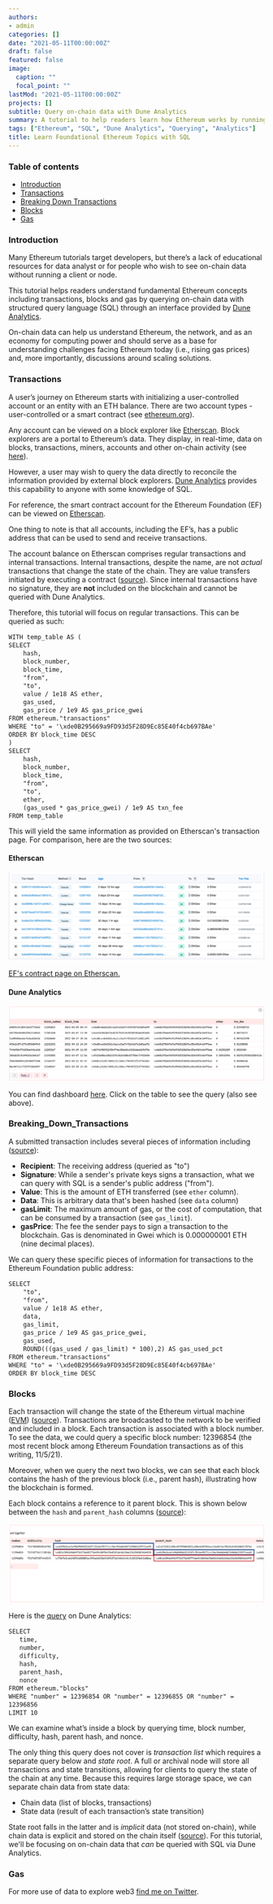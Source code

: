 ```yaml
---
authors:
- admin
categories: []
date: "2021-05-11T00:00:00Z"
draft: false
featured: false
image:
  caption: ""
  focal_point: ""
lastMod: "2021-05-11T00:00:00Z"
projects: []
subtitle: Query on-chain data with Dune Analytics 
summary: A tutorial to help readers learn how Ethereum works by running SQL queries and getting a feel for on-chain data 
tags: ["Ethereum", "SQL", "Dune Analytics", "Querying", "Analytics"]
title: Learn Foundational Ethereum Topics with SQL
---
```


### Table of contents

- [Introduction](#introduction)
- [Transactions](#transactions)
- [Breaking Down Transactions](#breaking_down_transactions)
- [Blocks](#blocks)
- [Gas](#gas)


### Introduction

Many Ethereum tutorials target developers, but there’s a lack of educational resources for data analyst or for people who wish to see on-chain data without running a client or node. 

This tutorial helps readers understand fundamental Ethereum concepts including transactions, blocks and gas by querying on-chain data with structured query language (SQL) through an interface provided by [Dune Analytics](https://duneanalytics.com/).

On-chain data can help us understand Ethereum, the network, and as an economy for computing power and should serve as a base for understanding challenges facing Ethereum today (i.e., rising gas prices) and, more importantly, discussions around scaling solutions.


### Transactions

A user’s journey on Ethereum starts with initializing a user-controlled account or an entity with an ETH balance. There are two account types - user-controlled or a smart contract (see [ethereum.org](https://ethereum.org/en/developers/docs/accounts/)). 

Any account can be viewed on a block explorer like [Etherscan](https://etherscan.io/). Block explorers are a portal to Ethereum’s data. They display, in real-time, data on blocks, transactions, miners, accounts and other on-chain activity (see [here](https://ethereum.org/en/developers/docs/data-and-analytics/block-explorers/#top)). 

However, a user may wish to query the data directly to reconcile the information provided by external block explorers. [Dune Analytics](https://duneanalytics.com/) provides this capability to anyone with some knowledge of SQL.

For reference, the smart contract account for the Ethereum Foundation (EF) can be viewed on [Etherscan](https://etherscan.io/address/0xde0b295669a9fd93d5f28d9ec85e40f4cb697bae). 

One thing to note is that all accounts, including the EF’s, has a public address that can be used to send and receive transactions. 

The account balance on Etherscan comprises regular transactions and internal transactions. Internal transactions, despite the name, are not *actual* transactions that change the state of the chain. They are value transfers initiated by executing a contract ([source](https://ethereum.stackexchange.com/questions/3417/how-to-get-contract-internal-transactions)). Since internal transactions have no signature, they are **not** included on the blockchain and cannot be queried with Dune Analytics.

Therefore, this tutorial will focus on regular transactions. This can be queried as such:

```
WITH temp_table AS (
SELECT 
    hash,
    block_number,
    block_time,
    "from",
    "to",
    value / 1e18 AS ether,
    gas_used,
    gas_price / 1e9 AS gas_price_gwei
FROM ethereum."transactions"
WHERE "to" = '\xde0B295669a9FD93d5F28D9Ec85E40f4cb697BAe'   
ORDER BY block_time DESC
)
SELECT
    hash,
    block_number,
    block_time,
    "from",
    "to",
    ether,
    (gas_used * gas_price_gwei) / 1e9 AS txn_fee
FROM temp_table

```

This will yield the same information as provided on Etherscan's transaction page. For comparison, here are the two sources:

#### Etherscan

![etherscan_view](./etherscan_view.png)

[EF's contract page on Etherscan.](https://etherscan.io/address/0xde0B295669a9FD93d5F28D9Ec85E40f4cb697BAe)

#### Dune Analytics

![dune_view](./dune_view.png)

You can find dashboard [here](https://duneanalytics.com/paulapivat/Learn-Ethereum). Click on the table to see the query (also see above).


### Breaking_Down_Transactions

A submitted transaction includes several pieces of information including ([source](https://ethereum.org/en/developers/docs/transactions/)):

- **Recipient**: The receiving address (queried as "to")
- **Signature**: While a sender's private keys signs a transaction, what we can query with SQL is a sender's public address ("from").
- **Value**: This is the amount of ETH transferred (see `ether` column).
- **Data**: This is arbitrary data that's been hashed (see `data` column)
- **gasLimit**: The maximum amount of gas, or the cost of computation, that can be consumed by a transaction (see `gas_limit`). 
- **gasPrice**: The fee the sender pays to sign a transaction to the blockchain. Gas is denominated in Gwei which is 0.000000001 ETH (nine decimal places).

We can query these specific pieces of information for transactions to the Ethereum Foundation public address:

```
SELECT 
    "to",
    "from",
    value / 1e18 AS ether,
    data,
    gas_limit,
    gas_price / 1e9 AS gas_price_gwei,
    gas_used,
    ROUND(((gas_used / gas_limit) * 100),2) AS gas_used_pct
FROM ethereum."transactions"
WHERE "to" = '\xde0B295669a9FD93d5F28D9Ec85E40f4cb697BAe'   
ORDER BY block_time DESC

```


### Blocks


Each transaction will change the state of the Ethereum virtual machine ([EVM](https://ethereum.org/en/developers/docs/evm/)) ([source](https://ethereum.org/en/developers/docs/transactions/)). Transactions are broadcasted to the network to be verified and included in a block. Each transaction is associated with a block number. To see the data, we could query a specific block number:  12396854 (the most recent block among Ethereum Foundation transactions as of this writing, 11/5/21).

Moreover, when we query the next two blocks, we can see that each block contains the hash of the previous block (i.e., parent hash), illustrating how the blockchain is formed. 

Each block contains a reference to it parent block. This is shown below between the `hash` and `parent_hash` columns ([source](https://ethereum.org/en/developers/docs/blocks/)):

![parent_hash](./parent_hash.png)

Here is the [query](https://duneanalytics.com/queries/44856/88292) on Dune Analytics:

```
SELECT
   time,
   number,
   difficulty,
   hash,
   parent_hash,
   nonce
FROM ethereum."blocks"
WHERE "number" = 12396854 OR "number" = 12396855 OR "number" = 12396856
LIMIT 10

```

We can  examine what’s inside a block by querying time, block number, difficulty, hash, parent hash, and nonce. 

The only thing this query does not cover is *transaction list* which requires a separate query below and *state root*. A full or archival node will store all transactions and state transitions, allowing for clients to query the state of the chain at any time. Because this requires large storage space, we can separate chain data from state data: 

- Chain data (list of blocks, transactions)
- State data (result of each transaction’s state transition)

State root falls in the latter and is *implicit* data (not stored on-chain), while chain data is explicit and stored on the chain itself ([source](https://ethereum.stackexchange.com/questions/359/where-is-the-state-data-stored)). For this tutorial, we'll be focusing on on-chain data that *can* be queried with SQL via Dune Analytics.




### Gas



For more use of data to explore web3 [find me on Twitter](https://twitter.com/paulapivat).